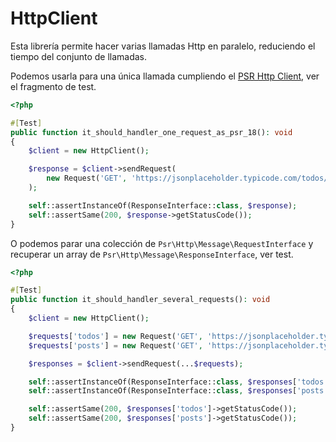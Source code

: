 # HttpClient

Esta librería permite hacer varias llamadas Http en paralelo, reduciendo el tiempo del conjunto de llamadas.

Podemos usarla para una única llamada cumpliendo el [PSR Http Client](), ver el fragmento de test.

```php
<?php

#[Test]
public function it_should_handler_one_request_as_psr_18(): void
{
    $client = new HttpClient();

    $response = $client->sendRequest(
        new Request('GET', 'https://jsonplaceholder.typicode.com/todos/1')
    );

    self::assertInstanceOf(ResponseInterface::class, $response);
    self::assertSame(200, $response->getStatusCode());
}
```

O podemos parar una colección de `Psr\Http\Message\RequestInterface` y recuperar un array de 
`Psr\Http\Message\ResponseInterface`, ver test.

```php
<?php

#[Test]
public function it_should_handler_several_requests(): void
{
    $client = new HttpClient();

    $requests['todos'] = new Request('GET', 'https://jsonplaceholder.typicode.com/todos/1');
    $requests['posts'] = new Request('GET', 'https://jsonplaceholder.typicode.com/posts/1');

    $responses = $client->sendRequest(...$requests);

    self::assertInstanceOf(ResponseInterface::class, $responses['todos']);
    self::assertInstanceOf(ResponseInterface::class, $responses['posts']);

    self::assertSame(200, $responses['todos']->getStatusCode());
    self::assertSame(200, $responses['posts']->getStatusCode());
}
```